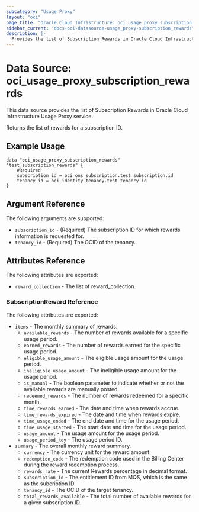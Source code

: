 ```yaml
---
subcategory: "Usage Proxy"
layout: "oci"
page_title: "Oracle Cloud Infrastructure: oci_usage_proxy_subscription_rewards"
sidebar_current: "docs-oci-datasource-usage_proxy-subscription_rewards"
description: |-
  Provides the list of Subscription Rewards in Oracle Cloud Infrastructure Usage Proxy service
---
```


# Data Source: oci_usage_proxy_subscription_rewards
This data source provides the list of Subscription Rewards in Oracle Cloud Infrastructure Usage Proxy service.

Returns the list of rewards for a subscription ID.


## Example Usage

```hcl
data "oci_usage_proxy_subscription_rewards" "test_subscription_rewards" {
	#Required
	subscription_id = oci_ons_subscription.test_subscription.id
	tenancy_id = oci_identity_tenancy.test_tenancy.id
}
```

## Argument Reference

The following arguments are supported:

* `subscription_id` - (Required) The subscription ID for which rewards information is requested for.
* `tenancy_id` - (Required) The OCID of the tenancy.


## Attributes Reference

The following attributes are exported:

* `reward_collection` - The list of reward_collection.

### SubscriptionReward Reference

The following attributes are exported:

* `items` - The monthly summary of rewards.
	* `available_rewards` - The number of rewards available for a specific usage period.
	* `earned_rewards` - The number of rewards earned for the specific usage period.
	* `eligible_usage_amount` - The eligible usage amount for the usage period. 
	* `ineligible_usage_amount` - The ineligible usage amount for the usage period. 
	* `is_manual` - The boolean parameter to indicate whether or not the available rewards are manually posted.
	* `redeemed_rewards` - The number of rewards redeemed for a specific month.
	* `time_rewards_earned` - The date and time when rewards accrue. 
	* `time_rewards_expired` - The date and time when rewards expire.
	* `time_usage_ended` - The end date and time for the usage period. 
	* `time_usage_started` - The start date and time for the usage period. 
	* `usage_amount` - The usage amount for the usage period. 
	* `usage_period_key` - The usage period ID. 
* `summary` - The overall monthly reward summary.
	* `currency` - The currency unit for the reward amount.
	* `redemption_code` - The redemption code used in the Billing Center during the reward redemption process.
	* `rewards_rate` - The current Rewards percentage in decimal format.
	* `subscription_id` - The entitlement ID from MQS, which is the same as the subcription ID.
	* `tenancy_id` - The OCID of the target tenancy.
	* `total_rewards_available` - The total number of available rewards for a given subscription ID.

